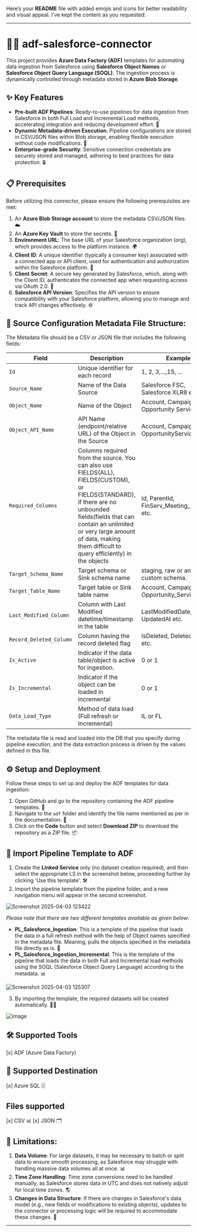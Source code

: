 Here’s your **README** file with added emojis and icons for better readability and visual appeal. I've kept the content as you requested:
 
---
 
# 🧑‍💻 **adf-salesforce-connector**
 
This project provides **Azure Data Factory (ADF)** templates for automating data ingestion from Salesforce using **Salesforce Object Names** or **Salesforce Object Query Language (SOQL)**. The ingestion process is dynamically controlled through metadata stored in **Azure Blob Storage**.
 
## ✨ **Key Features**
 
* **Pre-built ADF Pipelines**: Ready-to-use pipelines for data ingestion from Salesforce in both Full Load and Incremental Load methods, accelerating integration and reducing development effort. 🚀
* **Dynamic Metadata-driven Execution**: Pipeline configurations are stored in CSV/JSON files within Blob storage, enabling flexible execution without code modifications. 🔄
* **Enterprise-grade Security**: Sensitive connection credentials are securely stored and managed, adhering to best practices for data protection. 🔒
 
## 📋 **Prerequisites**
 
Before utilizing this connector, please ensure the following prerequisites are met:
 
1. An **Azure Blob Storage account** to store the metadata CSV/JSON files. ☁️
2. An **Azure Key Vault** to store the secrets. 🔑
3. **Environment URL**: The base URL of your Salesforce organization (org), which provides access to the platform instance. 🌍
4. **Client ID**: A unique identifier (typically a consumer key) associated with a connected app or API client, used for authentication and authorization within the Salesforce platform. 🔐
5. **Client Secret**: A secure key generated by Salesforce, which, along with the Client ID, authenticates the connected app when requesting access via OAuth 2.0. 🔑
6. **Salesforce API Version**: Specifies the API version to ensure compatibility with your Salesforce platform, allowing you to manage and track API changes effectively. ⚙️
 
## 📂 **Source Configuration Metadata File Structure**:
 
The Metadata file should be a CSV or JSON file that includes the following fields:
 
| Field                   | Description                                                                                                                                                                                                                                                         | Example                                         |
| ----------------------- | ------------------------------------------------------------------------------------------------------------------------------------------------------------------------------------------------------------------------------------------------------------------- | ----------------------------------------------- |
| `Id`                    | Unique identifier for each record                                                                                                                                                                                                                                   | 1, 2, 3,...,15, ...                             |
| `Source_Name`           | Name of the Data Source                                                                                                                                                                                                                                             | Salesforce FSC, Salesforce XLR8 etc.            |
| `Object_Name`           | Name of the Object                                                                                                                                                                                                                                                  | Account, Campaign, Opportunity Service etc.     |
| `Object_API_Name`       | API Name (endpoint/relative URL) of the Object in the Source                                                                                                                                                                                                        | Account, Campaign, OpportunityService etc.      |
| `Required_Columns`      | Columns required from the source. You can also use FIELDS(ALL), FIELDS(CUSTOM), or FIELDS(STANDARD), if there are no unbounded fields(fields that can contain an unlimited or very large amount of data, making them difficult to query efficiently) in the objects | Id, ParentId, FinServ\_Meeting\_Notes\_\_c etc. |
| `Target_Schema_Name`    | Target schema or Sink schema name                                                                                                                                                                                                                                   | staging, raw or any custom schema.              |
| `Target_Table_Name`     | Target table or Sink table name                                                                                                                                                                                                                                     | Account, Campaign, Opportunity\_Service etc.    |
| `Last_Modified_Column`  | Column with Last Modified datetime/timestamp in the table                                                                                                                                                                                                           | LastModifiedDate, UpdatedAt etc.                |
| `Record_Deleted_Column` | Column having the record deleted flag                                                                                                                                                                                                                               | IsDeleted, DeletedDate etc.                     |
| `Is_Active`             | Indicator if the data table/object is active for ingestion.                                                                                                                                                                                                         | 0 or 1                                          |
| `Is_Incremental`        | Indicator if the object can be loaded in incremental                                                                                                                                                                                                                | 0 or 1                                          |
| `Data_Load_Type`        | Method of data load (Full refresh or Incremental)                                                                                                                                                                                                                   | IL or FL                                        |
 
The metadata file is read and loaded into the DB that you specify during pipeline execution, and the data extraction process is driven by the values defined in this file.
 
## ⚙️ **Setup and Deployment**
 
Follow these steps to set up and deploy the ADF templates for data ingestion:
 
1. Open GitHub and go to the repository containing the ADF pipeline templates. 📂
2. Navigate to the `adf` folder and identify the file name mentioned as per in the documentation. 📄
3. Click on the **Code** button and select **Download ZIP** to download the repository as a ZIP file. 📦
 
## 🔁 **Import Pipeline Template to ADF**
 
1. Create the **Linked Service** only (no dataset creation required), and then select the appropriate LS in the screenshot below, proceeding further by clicking 'Use this template'. 🛠️
2. Import the pipeline template from the pipeline folder, and a new navigation menu will appear in the second screenshot.
 
![Screenshot 2025-04-03 123422](https://github.com/user-attachments/assets/2423656d-3774-4459-b81f-30a79e87e5f1)
 
*Please note that there are two different templates available as given below*:
 
* **PL\_Salesforce\_Ingestion**: This is a template of the pipeline that loads the data in a full refresh method with the help of Object names specified in the metadata file. Meaning, pulls the objects specified in the metadata file directly as is. 🔄
* **PL\_Salesforce\_Ingestion\_Incremental**: This is the template of the pipeline that loads the data in both Full and Incremental load methods using the SOQL (Salesforce Object Query Language) according to the metadata. 📊
 
![Screenshot 2025-04-03 125307](https://github.com/user-attachments/assets/93016da0-e86f-48fc-bdcb-8c1fe616143f)
 
3. By importing the template, the required datasets will be created automatically. 🧑‍💻
 
![image](https://github.com/user-attachments/assets/f29a97cf-6502-4eea-a635-2fc33e8bb98f)
 
## 🛠️ **Supported Tools**
 
 [x] ADF (Azure Data Factory)
 
## 🏁 **Supported Destination**
 
 [x] Azure SQL 🗄️
 
## Files supported
 
 [x] CSV 📊
 [x] JSON 🗂️
 
 
 
## 🚧 **Limitations**:
 
1. **Data Volume**: For large datasets, it may be necessary to batch or split data to ensure smooth processing, as Salesforce may struggle with handling massive data volumes all at once. 📊
2. **Time Zone Handling**: Time zone conversions need to be handled manually, as Salesforce stores data in UTC and does not natively adjust for local time zones. 🌎
3. **Changes in Data Structure**: If there are changes in Salesforce's data model (e.g., new fields or modifications to existing objects), updates to the connector or processing logic will be required to accommodate these changes. 🔧
 
---
